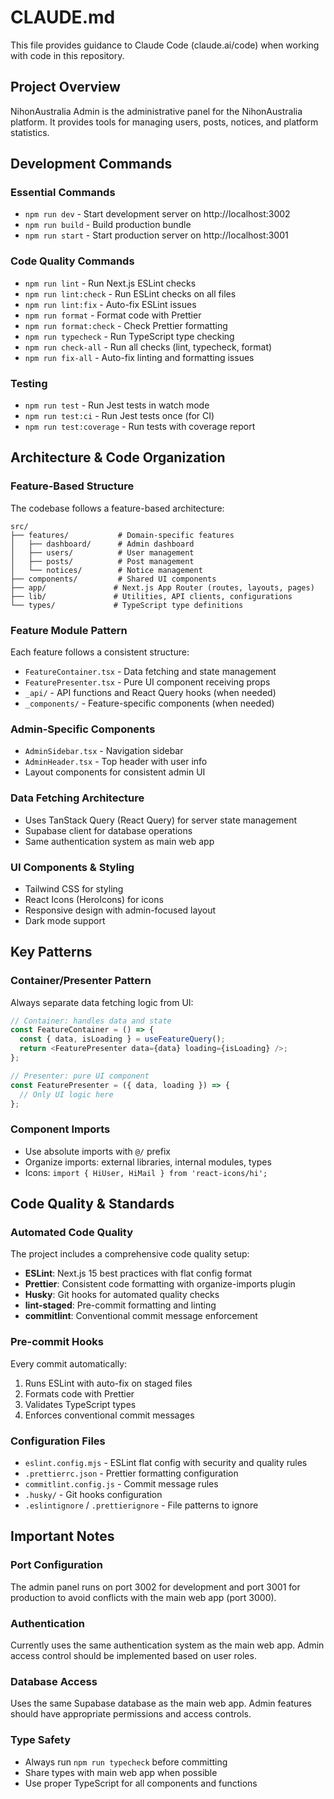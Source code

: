 # CLAUDE.md

This file provides guidance to Claude Code (claude.ai/code) when working with code in this
repository.

## Project Overview

NihonAustralia Admin is the administrative panel for the NihonAustralia platform. It provides tools
for managing users, posts, notices, and platform statistics.

## Development Commands

### Essential Commands

- `npm run dev` - Start development server on http://localhost:3002
- `npm run build` - Build production bundle
- `npm run start` - Start production server on http://localhost:3001

### Code Quality Commands

- `npm run lint` - Run Next.js ESLint checks
- `npm run lint:check` - Run ESLint checks on all files
- `npm run lint:fix` - Auto-fix ESLint issues
- `npm run format` - Format code with Prettier
- `npm run format:check` - Check Prettier formatting
- `npm run typecheck` - Run TypeScript type checking
- `npm run check-all` - Run all checks (lint, typecheck, format)
- `npm run fix-all` - Auto-fix linting and formatting issues

### Testing

- `npm run test` - Run Jest tests in watch mode
- `npm run test:ci` - Run Jest tests once (for CI)
- `npm run test:coverage` - Run tests with coverage report

## Architecture & Code Organization

### Feature-Based Structure

The codebase follows a feature-based architecture:

```
src/
├── features/           # Domain-specific features
│   ├── dashboard/      # Admin dashboard
│   ├── users/          # User management
│   ├── posts/          # Post management
│   └── notices/        # Notice management
├── components/         # Shared UI components
├── app/               # Next.js App Router (routes, layouts, pages)
├── lib/               # Utilities, API clients, configurations
└── types/             # TypeScript type definitions
```

### Feature Module Pattern

Each feature follows a consistent structure:

- `FeatureContainer.tsx` - Data fetching and state management
- `FeaturePresenter.tsx` - Pure UI component receiving props
- `_api/` - API functions and React Query hooks (when needed)
- `_components/` - Feature-specific components (when needed)

### Admin-Specific Components

- `AdminSidebar.tsx` - Navigation sidebar
- `AdminHeader.tsx` - Top header with user info
- Layout components for consistent admin UI

### Data Fetching Architecture

- Uses TanStack Query (React Query) for server state management
- Supabase client for database operations
- Same authentication system as main web app

### UI Components & Styling

- Tailwind CSS for styling
- React Icons (HeroIcons) for icons
- Responsive design with admin-focused layout
- Dark mode support

## Key Patterns

### Container/Presenter Pattern

Always separate data fetching logic from UI:

```typescript
// Container: handles data and state
const FeatureContainer = () => {
  const { data, isLoading } = useFeatureQuery();
  return <FeaturePresenter data={data} loading={isLoading} />;
};

// Presenter: pure UI component
const FeaturePresenter = ({ data, loading }) => {
  // Only UI logic here
};
```

### Component Imports

- Use absolute imports with `@/` prefix
- Organize imports: external libraries, internal modules, types
- Icons: `import { HiUser, HiMail } from 'react-icons/hi';`

## Code Quality & Standards

### Automated Code Quality

The project includes a comprehensive code quality setup:

- **ESLint**: Next.js 15 best practices with flat config format
- **Prettier**: Consistent code formatting with organize-imports plugin
- **Husky**: Git hooks for automated quality checks
- **lint-staged**: Pre-commit formatting and linting
- **commitlint**: Conventional commit message enforcement

### Pre-commit Hooks

Every commit automatically:

1. Runs ESLint with auto-fix on staged files
2. Formats code with Prettier
3. Validates TypeScript types
4. Enforces conventional commit messages

### Configuration Files

- `eslint.config.mjs` - ESLint flat config with security and quality rules
- `.prettierrc.json` - Prettier formatting configuration
- `commitlint.config.js` - Commit message rules
- `.husky/` - Git hooks configuration
- `.eslintignore` / `.prettierignore` - File patterns to ignore

## Important Notes

### Port Configuration

The admin panel runs on port 3002 for development and port 3001 for production to avoid conflicts
with the main web app (port 3000).

### Authentication

Currently uses the same authentication system as the main web app. Admin access control should be
implemented based on user roles.

### Database Access

Uses the same Supabase database as the main web app. Admin features should have appropriate
permissions and access controls.

### Type Safety

- Always run `npm run typecheck` before committing
- Share types with main web app when possible
- Use proper TypeScript for all components and functions
